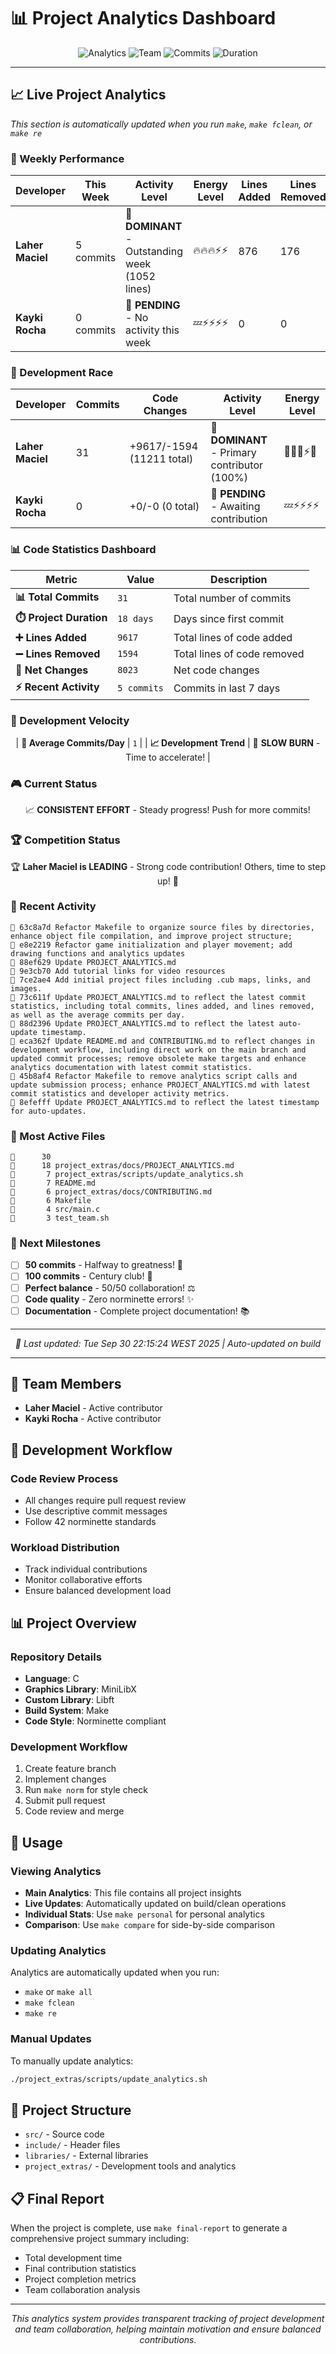 # 📊 Project Analytics Dashboard

<div align="center">

![Analytics](https://img.shields.io/badge/Analytics-Live-brightgreen?style=for-the-badge)
![Team](https://img.shields.io/badge/Team-2_Members-blue?style=for-the-badge)
![Commits](https://img.shields.io/badge/Commits-31-orange?style=for-the-badge)
![Duration](https://img.shields.io/badge/Duration-18_Days-purple?style=for-the-badge)

</div>

---

## 📈 Live Project Analytics

*This section is automatically updated when you run `make`, `make fclean`, or `make re`*

<!-- PROJECT_ANALYTICS -->

### 🎯 Weekly Performance

| Developer | This Week | Activity Level | Energy Level | Lines Added | Lines Removed |
|-----------|-----------|----------------|--------------|-------------|---------------|
| **Laher Maciel** | 5 commits | 👑 **DOMINANT** - Outstanding week (1052 lines) | 🔥🔥🔥⚡⚡ | 876 | 176 |
| **Kayki Rocha** | 0 commits | 📝 **PENDING** - No activity this week | 💤⚡⚡⚡⚡ | 0 | 0 |

### 🏁 Development Race

| Developer | Commits | Code Changes | Activity Level | Energy Level |
|-----------|---------|--------------|----------------|--------------|
| **Laher Maciel** | 31 | +9617/-1594 (11211 total) | 👑 **DOMINANT** - Primary contributor (100%) | 🚀🔥💯⚡🎯 |
| **Kayki Rocha** | 0 | +0/-0 (0 total) | 📝 **PENDING** - Awaiting contribution | 💤⚡⚡⚡⚡ |

### 📊 Code Statistics Dashboard

<div align="center">

| Metric | Value | Description |
|--------|-------|-------------|
| **📊 Total Commits** | `31` | Total number of commits |
| **⏱️ Project Duration** | `18 days` | Days since first commit |
| **➕ Lines Added** | `9617` | Total lines of code added |
| **➖ Lines Removed** | `1594` | Total lines of code removed |
| **🔄 Net Changes** | `8023` | Net code changes |
| **⚡ Recent Activity** | `5 commits` | Commits in last 7 days |

</div>

### 🚀 Development Velocity

<div align="center">

| **📅 Average Commits/Day** | `1` |
| **📈 Development Trend** | 🐌 **SLOW BURN** - Time to accelerate! |

</div>


### 🎮 Current Status

<div align="center">

📈 **CONSISTENT EFFORT** - Steady progress! Push for more commits!

</div>

### 🏆 Competition Status

<div align="center">

🏆 **Laher Maciel is LEADING** - Strong code contribution! Others, time to step up! 🎯

</div>

### 📝 Recent Activity

```text
🔹 63c8a7d Refactor Makefile to organize source files by directories, enhance object file compilation, and improve project structure;
🔹 e8e2219 Refactor game initialization and player movement; add drawing functions and analytics updates
🔹 88ef629 Update PROJECT_ANALYTICS.md
🔹 9e3cb70 Add tutorial links for video resources
🔹 7ce2ae4 Add initial project files including .cub maps, links, and images.
🔹 73c611f Update PROJECT_ANALYTICS.md to reflect the latest commit statistics, including total commits, lines added, and lines removed, as well as the average commits per day.
🔹 88d2396 Update PROJECT_ANALYTICS.md to reflect the latest auto-update timestamp.
🔹 eca362f Update README.md and CONTRIBUTING.md to reflect changes in development workflow, including direct work on the main branch and updated commit processes; remove obsolete make targets and enhance analytics documentation with latest commit statistics.
🔹 45b8af4 Refactor Makefile to remove analytics script calls and update submission process; enhance PROJECT_ANALYTICS.md with latest commit statistics and developer activity metrics.
🔹 8efefff Update PROJECT_ANALYTICS.md to reflect the latest timestamp for auto-updates.
```

### 📁 Most Active Files

```text
📄      30 
📄      18 project_extras/docs/PROJECT_ANALYTICS.md
📄       7 project_extras/scripts/update_analytics.sh
📄       7 README.md
📄       6 project_extras/docs/CONTRIBUTING.md
📄       6 Makefile
📄       4 src/main.c
📄       3 test_team.sh
```

### 🎯 Next Milestones

- [ ] **50 commits** - Halfway to greatness! 🎯
- [ ] **100 commits** - Century club! 💯
- [ ] **Perfect balance** - 50/50 collaboration! ⚖️
- [ ] **Code quality** - Zero norminette errors! ✨
- [ ] **Documentation** - Complete project documentation! 📚

---

<div align="center">

*🔄 Last updated: Tue Sep 30 22:15:24 WEST 2025 | Auto-updated on build*

</div>

<!-- END_ANALYTICS -->

---

## 👥 Team Members

- **Laher Maciel** - Active contributor
- **Kayki Rocha** - Active contributor

## 🔧 Development Workflow

### Code Review Process
- All changes require pull request review
- Use descriptive commit messages
- Follow 42 norminette standards

### Workload Distribution
- Track individual contributions
- Monitor collaborative efforts
- Ensure balanced development load

## 📊 Project Overview

### Repository Details
- **Language**: C
- **Graphics Library**: MiniLibX
- **Custom Library**: Libft
- **Build System**: Make
- **Code Style**: Norminette compliant

### Development Workflow
1. Create feature branch
2. Implement changes
3. Run `make norm` for style check
4. Submit pull request
5. Code review and merge

## 📖 Usage

### Viewing Analytics
- **Main Analytics**: This file contains all project insights
- **Live Updates**: Automatically updated on build/clean operations
- **Individual Stats**: Use `make personal` for personal analytics
- **Comparison**: Use `make compare` for side-by-side comparison

### Updating Analytics
Analytics are automatically updated when you run:
- `make` or `make all`
- `make fclean`
- `make re`

### Manual Updates
To manually update analytics:
```bash
./project_extras/scripts/update_analytics.sh
```

## 📁 Project Structure

- `src/` - Source code
- `include/` - Header files
- `libraries/` - External libraries
- `project_extras/` - Development tools and analytics

## 📋 Final Report

When the project is complete, use `make final-report` to generate a comprehensive project summary including:
- Total development time
- Final contribution statistics
- Project completion metrics
- Team collaboration analysis

---

<div align="center">

*This analytics system provides transparent tracking of project development and team collaboration, helping maintain motivation and ensure balanced contributions.*

</div>

